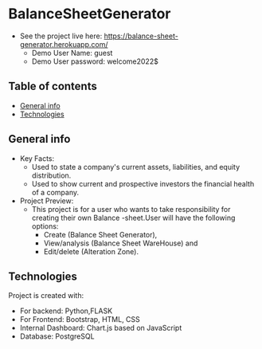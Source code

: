 # BalanceSheetGenerator
* See the project live here:
  https://balance-sheet-generator.herokuapp.com/
    * Demo User Name: guest
    * Demo User password: welcome2022$

## Table of contents
* [General info](#general-info)
* [Technologies](#technologies)

## General info
* Key Facts: 
  * Used to state a company's current assets, liabilities, and equity distribution.
  * Used to show current and prospective investors the financial health of a company.
* Project Preview:
  * This project is for a user who wants to take responsibility for creating their own Balance -sheet.User will have the following options:
      * Create (Balance Sheet Generator),
      * View/analysis (Balance Sheet WareHouse) and 
      * Edit/delete (Alteration Zone).
	
## Technologies
Project is created with:
* For backend: Python,FLASK
* For Frontend: Bootstrap, HTML, CSS
* Internal Dashboard: Chart.js based on JavaScript
* Database: PostgreSQL
